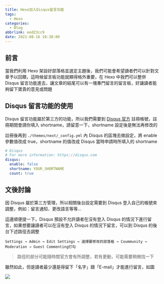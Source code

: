 ```yaml
---
title: Hexo加入Disqus留言功能
tags:
  - Hexo
categories:
  - Blog
abbrlink: eed23cc9
date: 2021-08-16 10:38:09
---
```


## 前言

當我們利用 Hexo 架設好部落格並選定主題後，我們可能會希望讀者們可以針對文章予以回饋，這時候留言板功能就顯得格外重要，在 Hexo 中我們可以整併 Disqus 留言功能進去，讓文章的結尾可以有一塊專門留言的留言板，好讓讀者能夠留下寶貴的意見或問題

<!--more-->

## Disqus 留言功能的使用

Disqus 留言功能屬於第三方的功能，所以我們需要到 [Disqus 官方](https://disqus.com) 註冊帳號，註冊期間會請你填入 shortname，請留意一下，shortname 設定後是無法再修改的

註冊後再到 `./themes/next/_config.yml` 內 Disqus 的區塊去做設定，將 enable 參數值改成 true，shortname 的值改成 Disqus 當時申請時所填入的 shortname

```yaml
# Disqus
# For more information: https://disqus.com
disqus:
  enable: false
  shortname: YOUR_SHORTNAME
  count: true
```

## 文後討論

因 Disqus 屬於第三方管理，所以相關後台設定需要到 Disqus 登入自己的帳號來調整，例如：留言通知、更改語言等等...

這邊順便提一下，Disqus 預設不允許讀者在沒有登入 Disqus 的情況下進行留言，如果想要讓讀者可以在沒有登入 Disqus 的情況下留言，可以到 Disqus 的後台下述路徑去調整

```text
Settings → Admin → Edit Settings → 選擇要修改的部落格 → Coummunity → Moderation → Guest Commenting打勾
```

> 路徑的部分可能隨時間官方會有所調整，若有更動，可能需要稍微找一下

雖然如此，但是讀者最少還是得留下「名字」跟「E-mail」才能進行留言，如圖

![](mk-20240119114707.png)